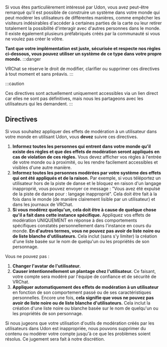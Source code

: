 

Si vous êtes particulièrement intéressé par Udon, vous avez peut-être remarqué qu'il est possible de construire un système dans votre monde qui peut modérer les utilisateurs de différentes manières, comme empêcher les visiteurs indésirables d'accéder à certaines parties de la carte ou leur retirer totalement la possibilité d'interagir avec d'autres personnes dans le monde. Il existe également plusieurs préfabriqués créés par la communauté si vous ne voulez pas créer le vôtre.

**Tant que votre implémentation est juste, sécurisée et respecte nos règles ci-dessous, vous pouvez utiliser un système de ce type dans votre propre monde.**
:::danger

VRChat se réserve le droit de modifier, clarifier ou supprimer ces directives à tout moment et sans préavis.
:::

:::caution

Ces directives sont actuellement uniquement accessibles via un lien direct car elles ne sont pas définitives, mais nous les partageons avec les utilisateurs qui les demandent.
:::

## Directives

Si vous souhaitez appliquer des effets de modération à un utilisateur dans votre monde en utilisant Udon, vous **devez** suivre ces directives.

1. **Informez toutes les personnes qui entrent dans votre monde qu'il existe des règles et que des effets de modération seront appliqués en cas de violation de ces règles.** Vous devez afficher vos règles à l'entrée de votre monde ou à proximité, ou les rendre facilement accessibles et visibles d'une autre manière.
2. **Informez toutes les personnes modérées par votre système des effets qui ont été appliqués et de la raison.** Par exemple, si vous téléportez un utilisateur hors de la piste de danse et le bloquez en raison d'un langage inapproprié, vous pouvez envoyer ce message : "Vous avez été expulsé de la piste de danse pour : langage inapproprié". Cela doit être fait à la fois dans le monde (de manière clairement lisible par un utilisateur) et dans les journaux de VRChat.
3. **Si vous modérez quelqu'un, cela doit être à cause de quelque chose qu'il a fait dans cette instance spécifique.** Appliquez vos effets de modération UNIQUEMENT en réponse à des comportements spécifiques constatés personnellement dans l'instance en cours du monde. **En d'autres termes, vous ne pouvez pas avoir de liste noire ou de liste blanche d'utilisateurs.** Cela inclut (sans s'y limiter) la création d'une liste basée sur le nom de quelqu'un ou les propriétés de son personnage.

Vous ne pouvez pas :

1. **Changer l'avatar de l'utilisateur.**
2. **Causer intentionnellement un plantage chez l'utilisateur.** Ce faisant, votre compte sera modéré par l'équipe de confiance et de sécurité de VRChat.
3. **Appliquer automatiquement des effets de modération à un utilisateur** en fonction de son comportement passé ou de ses caractéristiques personnelles. Encore une fois, **cela signifie que vous ne pouvez pas avoir de liste noire ou de liste blanche d'utilisateurs.** Cela inclut la création d'une liste noire ou blanche basée sur le nom de quelqu'un ou les propriétés de son personnage.

Si nous jugeons que votre utilisation d'outils de modération créés par les utilisateurs dans Udon est inappropriée, nous pouvons supprimer du contenu ou modérer votre compte jusqu'à ce que les problèmes soient résolus. Ce jugement sera fait à notre discrétion.